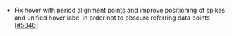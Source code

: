  - Fix hover with period alignment points and improve positioning of spikes and unified hover label
   in order not to obscure referring data points [[#5846](https://github.com/plotly/plotly.js/pull/5846)]
